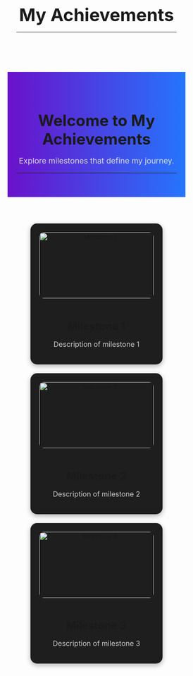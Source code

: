 <!DOCTYPE html>
<html lang="en">
<head>
  <meta charset="UTF-8" />
  <meta name="viewport" content="width=device-width, initial-scale=1.0"/>
  <title>My Achievements</title>
  <style>
    * {
      box-sizing: border-box;
      margin: 0;
      padding: 0;
    }

    html, body {
      background-color: #111;
      color: white;
      font-family: Arial, sans-serif;
      overflow-x: hidden;
    }

    header {
      text-align: center;
      padding: 20px;
    }

    header h1 {
      font-size: 2.5rem;
    }

    .hero {
      text-align: center;
      background: linear-gradient(90deg, #6a11cb 0%, #2575fc 100%);
      padding: 40px 20px;
    }

    .hero h2 {
      font-size: 2.2rem;
      margin-bottom: 10px;
    }

    .hero p {
      font-size: 1.1rem;
      color: #ddd;
    }

    .container {
      display: flex;
      flex-wrap: wrap;
      justify-content: center;
      align-items: flex-start;
      gap: 20px;
      max-width: 1200px;
      margin: 40px auto;
      padding: 20px;
    }

    .card {
      background-color: #1e1e1e;
      border-radius: 15px;
      padding: 20px;
      width: 300px;
      box-shadow: 0 4px 12px rgba(0, 0, 0, 0.3);
      text-align: center;
      transition: transform 0.2s ease;
    }

    .card img {
      width: 100%;
      height: 150px;
      object-fit: cover;
      border-radius: 10px;
      margin-bottom: 15px;
    }

    .card h2 {
      font-size: 1.5rem;
      margin-bottom: 10px;
    }

    .card p {
      font-size: 1rem;
      color: #ccc;
    }

    .card:hover {
      transform: scale(1.03);
    }

    /* Tablet and below: stack cards vertically */
    @media (max-width: 768px) {
      .hero h2 {
        font-size: 1.8rem;
      }

      .hero p {
        font-size: 1rem;
      }

      .card {
        width: 100%;
        max-width: 100%;
      }

      .card h2 {
        font-size: 1.2rem;
      }

      .card p {
        font-size: 0.9rem;
      }
    }

    /* Phone: further size adjustments */
    @media (max-width: 480px) {
      header h1 {
        font-size: 1.4rem;
      }

      .hero h2 {
        font-size: 1.6rem;
      }

      .container {
        padding: 10px;
        gap: 15px;
      }

      .card h2 {
        font-size: 1.1rem;
      }

      .card p {
        font-size: 0.85rem;
      }

      .card img {
        height: auto;
      }
    }
  </style>
</head>
<body>

  <header>
    <h1>My Achievements</h1>
    <hr />
  </header>

  <section class="hero">
    <h2>Welcome to My Achievements</h2>
    <p>Explore milestones that define my journey.</p>
    <hr />
  </section>

  <section class="container">
    <div class="card">
      <img src="https://via.placeholder.com/300x150?text=Milestone+1" alt="Milestone 1" />
      <h2>Milestone 1</h2>
      <p>Description of milestone 1</p>
    </div>
    <div class="card">
      <img src="https://via.placeholder.com/300x150?text=Milestone+2" alt="Milestone 2" />
      <h2>Milestone 2</h2>
      <p>Description of milestone 2</p>
    </div>
    <div class="card">
      <img src="https://via.placeholder.com/300x150?text=Milestone+3" alt="Milestone 3" />
      <h2>Milestone 3</h2>
      <p>Description of milestone 3</p>
    </div>
  </section>

</body>
</html>
